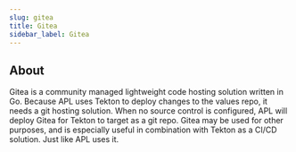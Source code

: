 ```yaml
---
slug: gitea
title: Gitea
sidebar_label: Gitea
---
```


## About

Gitea is a community managed lightweight code hosting solution written in Go. Because APL uses Tekton to deploy changes to the values repo, it needs a git hosting solution. When no source control is configured, APL will deploy Gitea for Tekton to target as a git repo. Gitea may be used for other purposes, and is especially useful in combination with Tekton as a CI/CD solution. Just like APL uses it.
